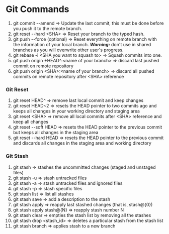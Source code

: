 # Git Commands

01. git commit --amend => Update the last commit, this must be done before you push it to the remote branch.
02. git reset --hard \<SHA> => Reset your branch to the typed hash.
03. git push --force (optional) => Reset everything on remote branch with the information of your local branch. ***Warning:*** don't use in shared branches as you will overwrite other user's progress.
04. git rebase -i \<SHA you want to squash to> => Squash commits into one.
05. git push origin +HEAD^:\<name of your branch> => discard last pushed commit on remote repository
06. git push origin \<SHA>:\<name of your branch> => discard all pushed commits on remote repository after \<SHA> reference

### Git Reset

01. git reset HEAD^ => remove last local commit and keep changes
02. git reset HEAD~2 => resets the HEAD pointer to two commits ago and keeps all changes in your working directory and staging area
03. git reset \<SHA> => remove all local commits after \<SHA> reference and keep all changes
04. git reset --soft HEAD => resets the HEAD pointer to the previous commit but keeps all changes in the staging area
05. git reset --hard HEAD => resets the HEAD pointer to the previous commit and discards all changes in the staging area and working directory

### Git Stash

01. git stash => stashes the uncommitted changes (staged and unstaged files)
02. git stash -u => stash untracked files
03. git stash -a => stash untracked files and ignored files
04. git stash -p => stash specific files
05. git stash list => list all stashes
06. git stash save <description> => add a description to the stash
07. git stash apply => reapply last stashed changes (that is, stash@{0})
08. git stash apply stash@{N} => reapply stash number N
09. git stash clear => empties the stash list by removing all the stashes
10. git stash drop <stash_id> => deletes a particular stash from the stash list
11. git stash branch <name of your branch> => applies stash to a new branch
